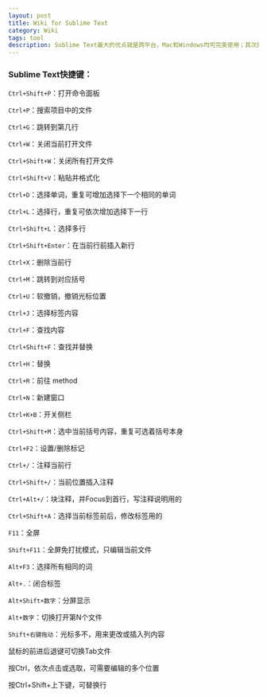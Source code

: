 ```yaml
---
layout: post
title: Wiki for Sublime Text
category: Wiki
tags: tool
description: Sublime Text最大的优点就是跨平台，Mac和Windows均可完美使用；其次是强大的插件支持，几乎无所不能。
---
```


### Sublime Text快捷键：

`Ctrl+Shift+P`：打开命令面板

`Ctrl+P`：搜索项目中的文件

`Ctrl+G`：跳转到第几行

`Ctrl+W`：关闭当前打开文件

`Ctrl+Shift+W`：关闭所有打开文件

`Ctrl+Shift+V`：粘贴并格式化

`Ctrl+D`：选择单词，重复可增加选择下一个相同的单词

`Ctrl+L`：选择行，重复可依次增加选择下一行

`Ctrl+Shift+L`：选择多行

`Ctrl+Shift+Enter`：在当前行前插入新行

`Ctrl+X`：删除当前行

`Ctrl+M`：跳转到对应括号

`Ctrl+U`：软撤销，撤销光标位置

`Ctrl+J`：选择标签内容

`Ctrl+F`：查找内容

`Ctrl+Shift+F`：查找并替换

`Ctrl+H`：替换

`Ctrl+R`：前往 method

`Ctrl+N`：新建窗口

`Ctrl+K+B`：开关侧栏

`Ctrl+Shift+M`：选中当前括号内容，重复可选着括号本身

`Ctrl+F2`：设置/删除标记

`Ctrl+/`：注释当前行

`Ctrl+Shift+/`：当前位置插入注释

`Ctrl+Alt+/`：块注释，并Focus到首行，写注释说明用的

`Ctrl+Shift+A`：选择当前标签前后，修改标签用的

`F11`：全屏

`Shift+F11`：全屏免打扰模式，只编辑当前文件

`Alt+F3`：选择所有相同的词

`Alt+.`：闭合标签

`Alt+Shift+数字`：分屏显示

`Alt+数字`：切换打开第N个文件

`Shift+右键拖动`：光标多不，用来更改或插入列内容

鼠标的前进后退键可切换Tab文件

按Ctrl，依次点击或选取，可需要编辑的多个位置

按Ctrl+Shift+上下键，可替换行

